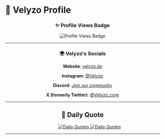# 🎨 Velyzo Profile

<div align="center">


  ### ✨ Profile Views Badge
  
  ![Profile Views Badge](https://komarev.com/ghpvc/?username=VelyzoCore&color=brightgreen)
  
  ---
  
  ### 🌍 Velyzo's Socials
  
    
   **Website**: [velyzo.de](https://velyzo.de)  
    
   **Instagram**: [@Velyzo](https://www.instagram.com/Velyzo/)  
    
   **Discord**: [Join our community](https://discord.gg/mrgg7vuF48) 
    
   **X (formerly Twitter)**: [@Velyzo_core](https://x.com/Velyzo_core)
   
  </p>
  
  ---
  
  ## 💬 Daily Quote
  
  <div align="center">
    &emsp;&emsp;&emsp;
    <a href="https://github.com/cheehwatang/github-readme-daily-quotes#gh-dark-mode-only"> 
      <img src="https://readme-daily-quotes.vercel.app/api?font=trebuchet_ms#gh-dark-mode-only" alt="Daily Quotes">
    </a>
    <a href="https://github.com/cheehwatang/github-readme-daily-quotes#gh-light-mode-only"> 
      <img src="https://readme-daily-quotes.vercel.app/api?font=trebuchet_ms&theme=vue#gh-light-mode-only" alt="Daily Quotes">
    </a>
  </div>
  
  ---
</div>
